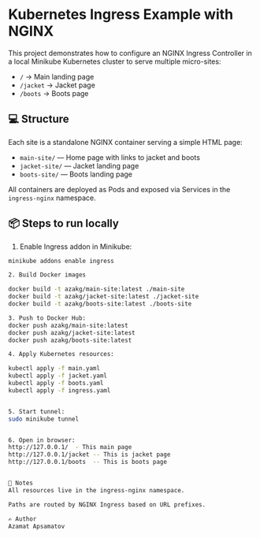 # Kubernetes Ingress Example with NGINX

This project demonstrates how to configure an NGINX Ingress Controller in a local Minikube Kubernetes cluster to serve multiple micro-sites:

- `/` → Main landing page
- `/jacket` → Jacket page
- `/boots` → Boots page

## 💻 Structure

Each site is a standalone NGINX container serving a simple HTML page:

- `main-site/` — Home page with links to jacket and boots
- `jacket-site/` — Jacket landing page
- `boots-site/` — Boots landing page

All containers are deployed as Pods and exposed via Services in the `ingress-nginx` namespace.

## 📦 Steps to run locally

1. Enable Ingress addon in Minikube:

```bash
minikube addons enable ingress

2. Build Docker images

docker build -t azakg/main-site:latest ./main-site
docker build -t azakg/jacket-site:latest ./jacket-site
docker build -t azakg/boots-site:latest ./boots-site

3. Push to Docker Hub:
docker push azakg/main-site:latest
docker push azakg/jacket-site:latest
docker push azakg/boots-site:latest

4. Apply Kubernetes resources:

kubectl apply -f main.yaml
kubectl apply -f jacket.yaml
kubectl apply -f boots.yaml
kubectl apply -f ingress.yaml


5. Start tunnel:
sudo minikube tunnel


6. Open in browser:
http://127.0.0.1/  - This main page
http://127.0.0.1/jacket -- This is jacket page
http://127.0.0.1/boots  -- This is boots page


🧠 Notes
All resources live in the ingress-nginx namespace.

Paths are routed by NGINX Ingress based on URL prefixes.

✍️ Author
Azamat Apsamatov
